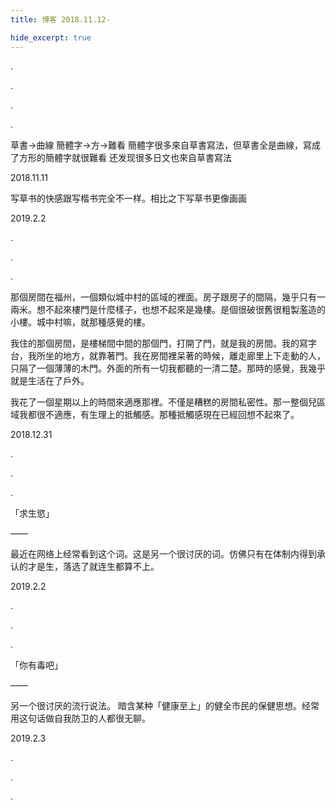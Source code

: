 ```yaml
---
title: 博客 2018.11.12-

hide_excerpt: true
---
```


.

<!--more-->

.

.

.

草書->曲線
簡體字->方->難看
簡體字很多來自草書寫法，但草書全是曲線，寫成了方形的簡體字就很難看
还发现很多日文也來自草書寫法

2018.11.11

写草书的快感跟写楷书完全不一样。相比之下写草书更像画画

2019.2.2

.

.

.



那個房間在福州，一個類似城中村的區域的裡面。房子跟房子的間隔，幾乎只有一兩米。想不起來樓門是什麼樣子，也想不起來是幾樓。是個很破很舊很粗製濫造的小樓。城中村嘛，就那種感覺的樓。

我住的那個房間，是樓梯間中間的那個門，打開了門，就是我的房間。我的寫字台，我所坐的地方，就靠著門。我在房間裡呆著的時候，離走廊里上下走動的人，只隔了一個薄薄的木門。外面的所有一切我都聽的一清二楚。那時的感覺，我幾乎就是生活在了戶外。

我花了一個星期以上的時間來適應那裡。不僅是糟糕的房間私密性。那一整個兒區域我都很不適應，有生理上的抵觸感。那種抵觸感現在已經回想不起來了。

2018.12.31

.

.

.



「求生慾」

——

最近在网络上经常看到这个词。这是另一个很讨厌的词。仿佛只有在体制内得到承认的才是生，落选了就连生都算不上。

2019.2.2

.

.

.

「你有毒吧」

——

另一个很讨厌的流行说法。
暗含某种「健康至上」的健全市民的保健思想。经常用这句话做自我防卫的人都很无聊。

2019.2.3

.

.

.